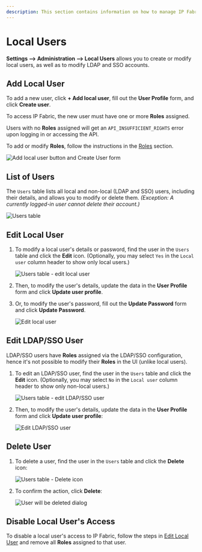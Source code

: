 ```yaml
---
description: This section contains information on how to manage IP Fabric users.
---
```


# Local Users

**Settings --> Administration --> Local Users** allows you to create or modify
local users, as well as to modify LDAP and SSO accounts.

## Add Local User

To add a new user, click **+ Add local user**, fill out the **User Profile**
form, and click **Create user**.

To access IP Fabric, the new user must have one or more **Roles** assigned.

Users with no **Roles** assigned will get an `API_INSUFFICIENT_RIGHTS` error
upon logging in or accessing the API.

To add or modify **Roles**, follow the instructions in the [Roles](roles.md)
section.

![Add local user button and Create User form](users/users_add_local.png)

## List of Users

The `Users` table lists all local and non-local (LDAP and SSO) users,
including their details, and allows you to modify or delete them. _(Exception:
A currently logged-in user cannot delete their account.)_

![Users table](users/users_table.png)

## Edit Local User

1. To modify a local user's details or password, find the user in the `Users`
   table and click the **Edit** icon. (Optionally, you may select `Yes` in the
   `Local user` column header to show only local users.)

   ![Users table - edit local user](users/users_table_edit_local.png)

2. Then, to modify the user's details, update the data in the **User Profile**
   form and click **Update user profile**.

3. Or, to modify the user's password, fill out the **Update Password** form and
   click **Update Password**.

   ![Edit local user](users/users_edit_local.png)

## Edit LDAP/SSO User

LDAP/SSO users have **Roles** assigned via the LDAP/SSO configuration, hence
it's not possible to modify their **Roles** in the UI (unlike local users).

1. To edit an LDAP/SSO user, find the user in the `Users` table and click the
   **Edit** icon. (Optionally, you may select `No` in the `Local user` column
   header to show only non-local users.)

   ![Users table - edit LDAP/SSO user](users/users_table_edit_ldap.png)

2. Then, to modify the user's details, update the data in the **User Profile**
   form and click **Update user profile**:

   ![Edit LDAP/SSO user](users/users_edit_ldap.png)

## Delete User

1. To delete a user, find the user in the `Users` table and click the **Delete**
   icon:

   ![Users table - Delete icon](users/users_table_delete.png)

2. To confirm the action, click **Delete**:

   ![User will be deleted dialog](users/users_table_delete_confirm.png)

## Disable Local User's Access

To disable a local user's access to IP Fabric, follow the steps in
[Edit Local User](#edit-local-user) and remove all **Roles** assigned to that
user.
